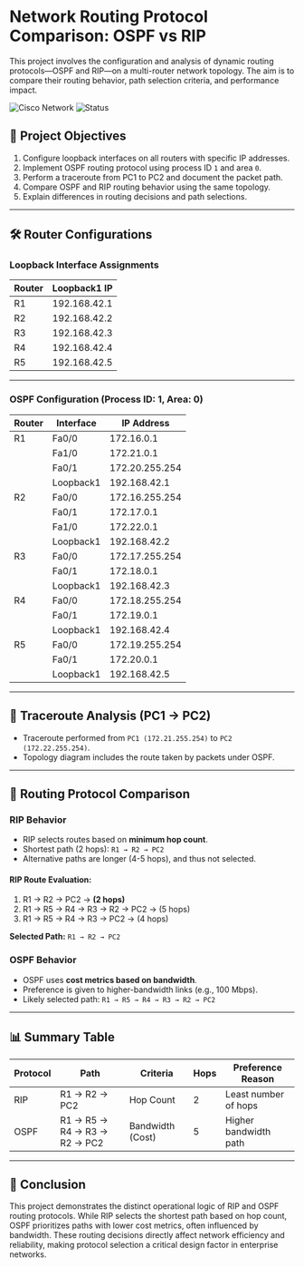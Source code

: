 # Network Routing Protocol Comparison: OSPF vs RIP

This project involves the configuration and analysis of dynamic routing protocols—OSPF and RIP—on a multi-router network topology. The aim is to compare their routing behavior, path selection criteria, and performance impact.

![Cisco Network](https://img.shields.io/badge/Cisco-Router-blue)
![Status](https://img.shields.io/badge/status-completed-brightgreen)


## 🧩 Project Objectives

1. Configure loopback interfaces on all routers with specific IP addresses.
2. Implement OSPF routing protocol using process ID `1` and area `0`.
3. Perform a traceroute from PC1 to PC2 and document the packet path.
4. Compare OSPF and RIP routing behavior using the same topology.
5. Explain differences in routing decisions and path selections.

---

## 🛠 Router Configurations

### Loopback Interface Assignments

| Router | Loopback1 IP        |
|--------|---------------------|
| R1     | 192.168.42.1        |
| R2     | 192.168.42.2        |
| R3     | 192.168.42.3        |
| R4     | 192.168.42.4        |
| R5     | 192.168.42.5        |

---

### OSPF Configuration (Process ID: 1, Area: 0)

| Router | Interface  | IP Address        |
|--------|------------|-------------------|
| R1     | Fa0/0      | 172.16.0.1        |
|        | Fa1/0      | 172.21.0.1        |
|        | Fa0/1      | 172.20.255.254    |
|        | Loopback1  | 192.168.42.1      |
| R2     | Fa0/0      | 172.16.255.254    |
|        | Fa0/1      | 172.17.0.1        |
|        | Fa1/0      | 172.22.0.1        |
|        | Loopback1  | 192.168.42.2      |
| R3     | Fa0/0      | 172.17.255.254    |
|        | Fa0/1      | 172.18.0.1        |
|        | Loopback1  | 192.168.42.3      |
| R4     | Fa0/0      | 172.18.255.254    |
|        | Fa0/1      | 172.19.0.1        |
|        | Loopback1  | 192.168.42.4      |
| R5     | Fa0/0      | 172.19.255.254    |
|        | Fa0/1      | 172.20.0.1        |
|        | Loopback1  | 192.168.42.5      |

---

## 🧪 Traceroute Analysis (PC1 → PC2)

- Traceroute performed from `PC1 (172.21.255.254)` to `PC2 (172.22.255.254)`.
- Topology diagram includes the route taken by packets under OSPF.

---

## 🔁 Routing Protocol Comparison

### RIP Behavior

- RIP selects routes based on **minimum hop count**.
- Shortest path (2 hops): `R1 → R2 → PC2`
- Alternative paths are longer (4-5 hops), and thus not selected.

#### RIP Route Evaluation:

1. R1 → R2 → PC2 → **(2 hops)**
2. R1 → R5 → R4 → R3 → R2 → PC2 → (5 hops)
3. R1 → R5 → R4 → R3 → PC2 → (4 hops)

**Selected Path:** `R1 → R2 → PC2`

### OSPF Behavior

- OSPF uses **cost metrics based on bandwidth**.
- Preference is given to higher-bandwidth links (e.g., 100 Mbps).
- Likely selected path: `R1 → R5 → R4 → R3 → R2 → PC2`

---

## 📊 Summary Table

| Protocol | Path                          | Criteria           | Hops | Preference Reason           |
|----------|-------------------------------|--------------------|------|-----------------------------|
| RIP      | R1 → R2 → PC2                 | Hop Count          | 2    | Least number of hops        |
| OSPF     | R1 → R5 → R4 → R3 → R2 → PC2  | Bandwidth (Cost)   | 5    | Higher bandwidth path       |

---


## 📌 Conclusion

This project demonstrates the distinct operational logic of RIP and OSPF routing protocols. While RIP selects the shortest path based on hop count, OSPF prioritizes paths with lower cost metrics, often influenced by bandwidth. These routing decisions directly affect network efficiency and reliability, making protocol selection a critical design factor in enterprise networks.

